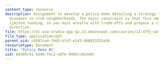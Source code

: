 ```yaml
---
content_type: resource
description: Assignment to develop a policy memo detailing a strategy to reduce water-related
  diseases in slum neighborhoods. The major constraint is that this new program has
  limited funding, so you must wrestle with trade-offs and propose a clear policy
  direction.
file: https://ol-ocw-studio-app-qa.s3.amazonaws.com/courses/11-479j-water-and-sanitation-infrastructure-in-developing-countries-spring-2007/b6385c91bd4bfec2a87e9466cc8e2e6c_memo1.pdf
file_type: application/pdf
parent_uid: c4587ca4-f0d3-b7df-e143-068923251e36
resourcetype: Document
title: 'Policy Memo #1'
uid: b6385c91-bd4b-fec2-a87e-9466cc8e2e6c
---
```

